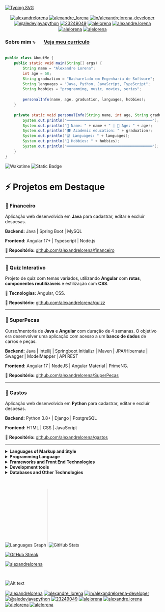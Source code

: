 <!DOCTYPE html>
<html lang="pt-br">
<head>
    <meta charset="UTF-8">
    <meta name="viewport" content="width=device-width, initial-scale=1">
    <link rel="stylesheet" type="text/css" href="estilo.css">
</head>
<body>

[![Typing SVG](https://readme-typing-svg.demolab.com?font=Fira+Code&pause=2200&color=EE6C4D&width=1000&lines=܀܀܀܀܀܀܀܀܀܀܀܀܀܀܀܀܀܀܀+Engenheiro+de+Software+🧠+Desenvolvedor+Backend+܀܀܀܀܀܀܀܀܀܀܀܀܀܀܀܀܀܀܀܀܀܀܀;+܀܀܀܀܀܀܀܀܀܀܀܀܀܀܀܀܀܀܀+Software+Engineer+🧠+Backend+Developer+܀܀܀܀܀܀܀܀܀܀܀܀܀܀܀܀܀܀܀܀܀܀܀)](https://git.io/typing-svg)

<p align="center">
<!-- twitter -->
<a href="https://twitter.com/alexandrelorena" target="blank"><img align="center" src="https://raw.githubusercontent.com/rahuldkjain/github-profile-readme-generator/master/src/images/icons/Social/twitter.svg" alt="alexandrelorena" height="30" width="40" /></a>
<!-- instagram -->
<a href="https://instagram.com/alexandre_lorena" target="blank"><img align="center" src="https://raw.githubusercontent.com/rahuldkjain/github-profile-readme-generator/master/src/images/icons/Social/instagram.svg" alt="alexandre_lorena" height="30" width="40" /></a>
<!-- linked-in -->
<a href="https://linkedin.com/in/alexandrelorena-developer" target="blank"><img align="center" src="https://raw.githubusercontent.com/rahuldkjain/github-profile-readme-generator/master/src/images/icons/Social/linked-in-alt.svg" alt="in/alexandrelorena-developer" height="30" width="40" /></a>
<!-- youtube -->
<a href="https://www.youtube.com/@AleDevJavaPython" target="blank"><img align="center" src="https://raw.githubusercontent.com/rahuldkjain/github-profile-readme-generator/master/src/images/icons/Social/youtube.svg" alt="@aledevjavapython" height="30" width="40" /></a>
<!-- stack-overflow -->
<a href="https://stackoverflow.com/users/23249049" target="blank"><img align="center" src="https://raw.githubusercontent.com/rahuldkjain/github-profile-readme-generator/master/src/images/icons/Social/stack-overflow.svg" alt="23249049" height="30" width="40" /></a>
<!--codechef -->
<a href="https://www.codechef.com/users/alelorena" target="blank"><img align="center" src="https://cdn.jsdelivr.net/npm/simple-icons@3.1.0/icons/codechef.svg" alt="alelorena" height="30" width="40" /></a>
<!-- codeforces -->
<a href="https://codeforces.com/profile/alexandre.lorena" target="blank"><img align="center" src="https://raw.githubusercontent.com/rahuldkjain/github-profile-readme-generator/master/src/images/icons/Social/codeforces.svg" alt="alexandre.lorena" height="30" width="40" /></a>
<!-- leet-code -->
<a href="https://www.leetcode.com/alelorena" target="blank"><img align="center" src="https://raw.githubusercontent.com/rahuldkjain/github-profile-readme-generator/master/src/images/icons/Social/leet-code.svg" alt="alelorena" height="30" width="40" /></a>
<!-- topcoder -->
<a href="https://www.topcoder.com/members/alelorena" target="blank"><img align="center" src="https://raw.githubusercontent.com/rahuldkjain/github-profile-readme-generator/master/src/images/icons/Social/topcoder.svg" alt="alelorena" height="30" width="40" /></a>
</p>

### Sobre mim ⤵   &nbsp;&nbsp;&nbsp;&nbsp;&nbsp; [Veja meu currículo](https://alexandrelorena.github.io/index.html)

```java

public class AboutMe {
    public static void main(String[] args) {
        String name = "Alexandre Lorena";
        int age = 50;
        String graduation = "Bacharelado em Engenharia de Software";
        String languages = "Java, Python, JavaScript, TypeScript";
        String hobbies = "programming, music, movies, series";

        personalInfo(name, age, graduation, languages, hobbies);
    }

    private static void personalInfo(String name, int age, String graduation, String languages, String hobbies) {
        System.out.println("═══════════════════════════════════════");
        System.out.println("👤 Name: " + name + " | 🎂 Age: " + age);
        System.out.println("🎓 Academic education: " + graduation);
        System.out.println("💻 Languages: " + languages);
        System.out.println("🎯 Hobbies: " + hobbies);
        System.out.println("═══════════════════════════════════════");
    }
}

```
<p>
  <a href="https://wakatime.com/@53fb849d-9501-4f2c-90d1-a4aeaa90ef65" style="text-decoration: none;">
    <img src="https://wakatime.com/badge/user/53fb849d-9501-4f2c-90d1-a4aeaa90ef65.svg" alt="Wakatime"></a>
  <a href="https://github.com/alexandrelorena?tab=repositories" style="text-decoration: none;">
    <img alt="Static Badge" src="https://img.shields.io/badge/angular%20 %20%7C%20%20django%20%7C%20java%20%7C%20mysql%20%7C%20%20nodejs%20%7C%20%20postgres%20%7C%20python%20%7C%20spring boot%20%7C%20typescript%20%7C-%3E%20development%20__-blue?style=flat">
  </a>
</p>

  # ⚡ Projetos em Destaque  

### 🧾 Financeiro
Aplicação web desenvolvida em __Java__ para cadastrar, editar e excluir despesas.  

__Backend:__ Java | Spring Boot | MySQL

__Frontend:__ Angular 17+ | Typescript | Node.js 

🔗 **Repositório:** [github.com/alexandrelorena/financeiro](https://github.com/alexandrelorena/financeiro)

---

### 🧠 Quiz Interativo
Projeto de quiz com temas variados, utilizando **Angular** com **rotas**, **componentes reutilizáveis** e estilização com **CSS**. 

🔧 **Tecnologias:** Angular, CSS.  

🔗 **Repositório:** [github.com/alexandrelorena/quizz](https://github.com/alexandrelorena/quizz)

---

### 🚗 SuperPecas
Curso/mentoria de __Java__ e __Angular__ com duração de 4 semanas.
O objetivo era desenvolver uma aplicação com acesso a um **banco de dados** de carros e peças.

__Backend:__  Java | Intellij | Springboot Initializr | Maven | JPA/Hibernate | Swagger | ModelMapper | API REST

__Frontend:__ Angular 17 | NodeJS | Angular Material | PrimeNG. 

🔗 **Repositório:** [github.com/alexandrelorena/SuperPecas](https://github.com/alexandrelorena/SuperPecas)

---

### 🧾 Gastos
Aplicação web desenvolvida em __Python__ para cadastrar, editar e excluir despesas.  

__Backend:__  Python 3.8+ | Django | PostgreSQL

__Frontend:__ HTML | CSS | JavaScript 

🔗 **Repositório:** [github.com/alexandrelorena/gastos](https://github.com/alexandrelorena/gastos)

---

 <details> 
 <summary><strong>Languages of Markup and Style</strong></summary>
 <br>
<div>
  <a href="https://github.com/alexandrelorena/alexandrelorena.github.io" style="text-decoration: none;"><img src="https://skillicons.dev/icons?i=html" alt="HTML" height="45"></a>&nbsp; 
  <a href="https://github.com/alexandrelorena/alexandrelorena.github.io" style="text-decoration: none;"><img src="https://skillicons.dev/icons?i=css" alt="CSS" height="45"></a>&nbsp;
  <a href="https://github.com/alexandrelorena/alexandrelorena.github.io" style="text-decoration: none;"><img src="https://skillicons.dev/icons?i=markdown" alt="markdown" height="45"></a>&nbsp; 
</div>
</details>

 <details> 
 <summary><strong>Programming Language</strong></summary>
 <br>
<div>
  <a href="https://github.com/alexandrelorena/Python" style="text-decoration: none;"><img src="https://skillicons.dev/icons?i=python" alt="Python" height="45"></a>&nbsp;
  <a href="https://github.com/alexandrelorena/JavaEssencial" style="text-decoration: none;"><img src="https://skillicons.dev/icons?i=java" alt="Java" height="45"></a>&nbsp; 
  <a href="https://github.com/alexandrelorena?tab=repositories" style="text-decoration: none;"><img src="https://skillicons.dev/icons?i=javascript" alt="JavaScript" height="45"></a>&nbsp; 
  <a href="https://github.com/alexandrelorena/SuperPecas.git" style="text-decoration: none;"><img src="https://skillicons.dev/icons?i=typescript" alt="TypeScript" height="45"></a>
</div>
</details>

 <details> 
 <summary><strong>Frameworks and Front End Technologies</strong></summary>
 <br>
 <div>
  <a href="" style="text-decoration: none;"><img src="https://skillicons.dev/icons?i=fastapi" alt="fastapi" height="45"></a>&nbsp; 
  <a href="https://github.com/alexandrelorena/SuperPecas.git" style="text-decoration: none;"><img src="https://skillicons.dev/icons?i=spring" alt="Springboot" height="45"></a>&nbsp; 
  <a href="https://github.com/alexandrelorena/SuperPecas.git" style="text-decoration: none;"><img src="https://skillicons.dev/icons?i=angular" alt="Angular" height="45"></a>&nbsp; 
  <a href="https://github.com/alexandrelorena/gastos.git" style="text-decoration: none;"><img src="https://skillicons.dev/icons?i=django" alt="Django" height="45"></a>&nbsp;
  <a href="" style="text-decoration: none;"><img src="https://skillicons.dev/icons?i=react" alt="React" height="45"></a>&nbsp;
  <a href="https://github.com/alexandrelorena/SuperPecas.git" style="text-decoration: none;"><img src="https://skillicons.dev/icons?i=hibernate" alt="Hibernate" height="45"></a>  
</div>
</details>

 <details> 
 <summary><strong>Development tools</strong></summary>
 <br>
<div>
  <a href="https://github.com/alexandrelorena/SuperPecas.git" style="text-decoration: none;"><img src="https://skillicons.dev/icons?i=maven" alt="Maven" height="45"></a>&nbsp; 
  <a href="" style="text-decoration: none;"><img src="https://skillicons.dev/icons?i=git" alt="Git" height="45"></a>&nbsp; 
  <a href="" style="text-decoration: none;"><img src="https://skillicons.dev/icons?i=idea" alt="Idea" height="45"></a>&nbsp; 
  <a href="" style="text-decoration: none;"><img src="https://skillicons.dev/icons?i=eclipse" alt="Eclipse" height="45"></a>&nbsp; 
  <a href="" style="text-decoration: none;"><img src="https://skillicons.dev/icons?i=vscode" alt="VSCode" height="45"></a>&nbsp;
  <a href="https://github.com/alexandrelorena/gastos.git" style="text-decoration: none;"><img src="https://skillicons.dev/icons?i=pycharm" alt="Pycharm" height="45"></a>
  <a href="https://github.com/alexandrelorena/gastos.git" style="text-decoration: none;"><img src="https://skillicons.dev/icons?i=netbeans" alt="Pycharm" height="45"></a>
</div>
</details>

 <details> 
 <summary><strong>Databases and Other Technologies</strong></summary>
 <br>
<div>
  <a href="https://github.com/alexandrelorena/SuperPecas.git" style="text-decoration: none;"><img src="https://skillicons.dev/icons?i=azure" alt="Azure" height="45"></a>&nbsp; 
  <a href="" style="text-decoration: none;"><img src="https://skillicons.dev/icons?i=aws" alt="AWS" height="45"></a>&nbsp; 
  <a href="" style="text-decoration: none;"><img src="https://skillicons.dev/icons?i=sqlite" alt="SQLite" height="45"></a>&nbsp; 
  <a href="https://github.com/alexandrelorena/SuperPecas.git" style="text-decoration: none;"><img src="https://skillicons.dev/icons?i=mysql" alt="MySQL" height="45"></a>&nbsp; 
  <a href="https://github.com/alexandrelorena/gastos.git" style="text-decoration: none;"><img src="https://skillicons.dev/icons?i=postgres" alt="PostgreSQL" height="45"></a>&nbsp; 
  <a href="" style="text-decoration: none;"><img src="https://skillicons.dev/icons?i=mongodb" alt="MongoDB" height="45"></a>&nbsp; 
  <a href="https://github.com/alexandrelorena/SuperPecas.git" style="text-decoration: none;"><img src="https://skillicons.dev/icons?i=docker" alt="Docker" height="45"></a>&nbsp;
  <a href="https://github.com/alexandrelorena/gastos.git"style="text-decoration: none;"><img src="https://skillicons.dev/icons?i=bootstrap" alt="Bootstrap" height="45"></a>&nbsp;
  <a href="" style="text-decoration: none;"><img src="https://skillicons.dev/icons?i=nodejs" alt="Node.js" height="45"></a>
</div>
</details>

<img src="https://i.imgur.com/h1q7oo1.jpg" width="840" height="1"><br>

<p align="left">
  <img src="https://github-readme-stats.vercel.app/api/top-langs?username=alexandrelorena&locale=en&hide_title=false&layout=compact&card_width=332&langs_count=5&theme=react&hide_border=true&order=2" height="190" alt="Languages Graph" />
  <img src="images/divisor_E5E2E2_2x190.png" alt="divider" height="188" width="1" />
  <img src="https://github-readme-stats.vercel.app/api?username=alexandrelorena&show_icons=true&theme=react&hide_border=true" height="190" alt="GitHub Stats" />
</p>


<a href="https://git.io/streak-stats"><img src="https://github-readme-streak-stats.herokuapp.com?user=alexandrelorena&theme=react&hide_border=true&locale=pt_BR&short_numbers=true&mode=weekly&card_width=850" alt="GitHub Streak" /></a>

<p align="left"> <a href="https://github.com/ryo-ma/github-profile-trophy"><img src="https://github-profile-trophy.vercel.app/?username=alexandrelorena" alt="alexandrelorena" /></a> </p>

<img src="https://i.imgur.com/h1q7oo1.jpg" width="840" height="1"><br>

![Alt text](https://spotify-recently-played-readme.vercel.app/api?user=22auh44sgodxcezzorqr3pmsy&width=840)

<p align="left">
<!-- twitter -->
<a href="https://twitter.com/alexandrelorena" target="blank"><img align="center" src="https://raw.githubusercontent.com/rahuldkjain/github-profile-readme-generator/master/src/images/icons/Social/twitter.svg" alt="alexandrelorena" height="30" width="40" /></a>
<!-- instagram -->
<a href="https://instagram.com/alexandre_lorena" target="blank"><img align="center" src="https://raw.githubusercontent.com/rahuldkjain/github-profile-readme-generator/master/src/images/icons/Social/instagram.svg" alt="alexandre_lorena" height="30" width="40" /></a>
<!-- linked-in -->
<a href="https://linkedin.com/in/alexandrelorena-developer" target="blank"><img align="center" src="https://raw.githubusercontent.com/rahuldkjain/github-profile-readme-generator/master/src/images/icons/Social/linked-in-alt.svg" alt="in/alexandrelorena-developer" height="30" width="40" /></a>
<!-- youtube -->
<a href="https://www.youtube.com/@AleDevJavaPython" target="blank"><img align="center" src="https://raw.githubusercontent.com/rahuldkjain/github-profile-readme-generator/master/src/images/icons/Social/youtube.svg" alt="@aledevjavapython" height="30" width="40" /></a>
<!-- stack-overflow -->
<a href="https://stackoverflow.com/users/23249049" target="blank"><img align="center" src="https://raw.githubusercontent.com/rahuldkjain/github-profile-readme-generator/master/src/images/icons/Social/stack-overflow.svg" alt="23249049" height="30" width="40" /></a>
<!--codechef -->
<a href="https://www.codechef.com/users/alelorena" target="blank"><img align="center" src="https://cdn.jsdelivr.net/npm/simple-icons@3.1.0/icons/codechef.svg" alt="alelorena" height="30" width="40" /></a>
<!-- codeforces -->
<a href="https://codeforces.com/profile/alexandre.lorena" target="blank"><img align="center" src="https://raw.githubusercontent.com/rahuldkjain/github-profile-readme-generator/master/src/images/icons/Social/codeforces.svg" alt="alexandre.lorena" height="30" width="40" /></a>
<!-- leet-code -->
<a href="https://www.leetcode.com/alelorena" target="blank"><img align="center" src="https://raw.githubusercontent.com/rahuldkjain/github-profile-readme-generator/master/src/images/icons/Social/leet-code.svg" alt="alelorena" height="30" width="40" /></a>
<!-- topcoder -->
<a href="https://www.topcoder.com/members/alelorena" target="blank"><img align="center" src="https://raw.githubusercontent.com/rahuldkjain/github-profile-readme-generator/master/src/images/icons/Social/topcoder.svg" alt="alelorena" height="30" width="40" /></a>
</p>

</body>
</html>
